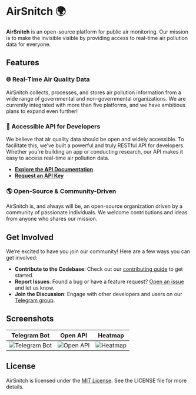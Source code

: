 # AirSnitch 🌍

**AirSnitch** is an open-source platform for public air monitoring. Our mission is to make the invisible visible by providing access to real-time air pollution data for everyone.

## Features

### 🌐 Real-Time Air Quality Data

AirSnitch collects, processes, and stores air pollution information from a wide range of governmental and non-governmental organizations. We are currently integrated with more than five platforms, and we have ambitious plans to expand even further!

### 📡 Accessible API for Developers

We believe that air quality data should be open and widely accessible. To facilitate this, we’ve built a powerful and truly RESTful API for developers. Whether you're building an app or conducting research, our API makes it easy to access real-time air pollution data.

- **[Explore the API Documentation](#)**  
- **[Request an API Key](#)**

### 🌎 Open-Source & Community-Driven

AirSnitch is, and always will be, an open-source organization driven by a community of passionate individuals. We welcome contributions and ideas from anyone who shares our mission.

## Get Involved

We’re excited to have you join our community! Here are a few ways you can get involved:

- **Contribute to the Codebase**: Check out our [contributing guide](#) to get started.
- **Report Issues**: Found a bug or have a feature request? [Open an issue](#) and let us know.
- **Join the Discussion**: Engage with other developers and users on our [Telegram group](#).

## Screenshots

| **Telegram Bot** | **Open API** | **Heatmap** |
|:----------------:|:------------:|:-----------:|
| ![Telegram Bot](#) | ![Open API](#) | ![Heatmap](#) |

## License

AirSnitch is licensed under the [MIT License](#). See the LICENSE file for more details.
